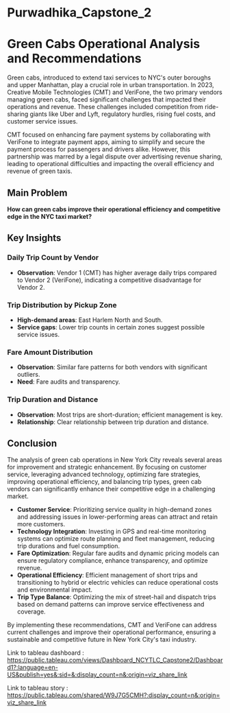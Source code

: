 # Purwadhika_Capstone_2

# Green Cabs Operational Analysis and Recommendations

Green cabs, introduced to extend taxi services to NYC's outer boroughs and upper Manhattan, play a crucial role in urban transportation. In 2023, Creative Mobile Technologies (CMT) and VeriFone, the two primary vendors managing green cabs, faced significant challenges that impacted their operations and revenue. These challenges included competition from ride-sharing giants like Uber and Lyft, regulatory hurdles, rising fuel costs, and customer service issues.

CMT focused on enhancing fare payment systems by collaborating with VeriFone to integrate payment apps, aiming to simplify and secure the payment process for passengers and drivers alike. However, this partnership was marred by a legal dispute over advertising revenue sharing, leading to operational difficulties and impacting the overall efficiency and revenue of green taxis.

## Main Problem

**How can green cabs improve their operational efficiency and competitive edge in the NYC taxi market?**

## Key Insights

### Daily Trip Count by Vendor
- **Observation**: Vendor 1 (CMT) has higher average daily trips compared to Vendor 2 (VeriFone), indicating a competitive disadvantage for Vendor 2.

### Trip Distribution by Pickup Zone
- **High-demand areas**: East Harlem North and South.
- **Service gaps**: Lower trip counts in certain zones suggest possible service issues.

### Fare Amount Distribution
- **Observation**: Similar fare patterns for both vendors with significant outliers.
- **Need**: Fare audits and transparency.

### Trip Duration and Distance
- **Observation**: Most trips are short-duration; efficient management is key.
- **Relationship**: Clear relationship between trip duration and distance.

## Conclusion

The analysis of green cab operations in New York City reveals several areas for improvement and strategic enhancement. By focusing on customer service, leveraging advanced technology, optimizing fare strategies, improving operational efficiency, and balancing trip types, green cab vendors can significantly enhance their competitive edge in a challenging market.

- **Customer Service**: Prioritizing service quality in high-demand zones and addressing issues in lower-performing areas can attract and retain more customers.
- **Technology Integration**: Investing in GPS and real-time monitoring systems can optimize route planning and fleet management, reducing trip durations and fuel consumption.
- **Fare Optimization**: Regular fare audits and dynamic pricing models can ensure regulatory compliance, enhance transparency, and optimize revenue.
- **Operational Efficiency**: Efficient management of short trips and transitioning to hybrid or electric vehicles can reduce operational costs and environmental impact.
- **Trip Type Balance**: Optimizing the mix of street-hail and dispatch trips based on demand patterns can improve service effectiveness and coverage.

By implementing these recommendations, CMT and VeriFone can address current challenges and improve their operational performance, ensuring a sustainable and competitive future in New York City's taxi industry.

Link to tableau dashboard : <https://public.tableau.com/views/Dashboard_NCYTLC_Capstone2/Dashboard1?:language=en-US&publish=yes&:sid=&:display_count=n&:origin=viz_share_link>

Link to tableau story : <https://public.tableau.com/shared/W9J7G5CMH?:display_count=n&:origin=viz_share_link>
